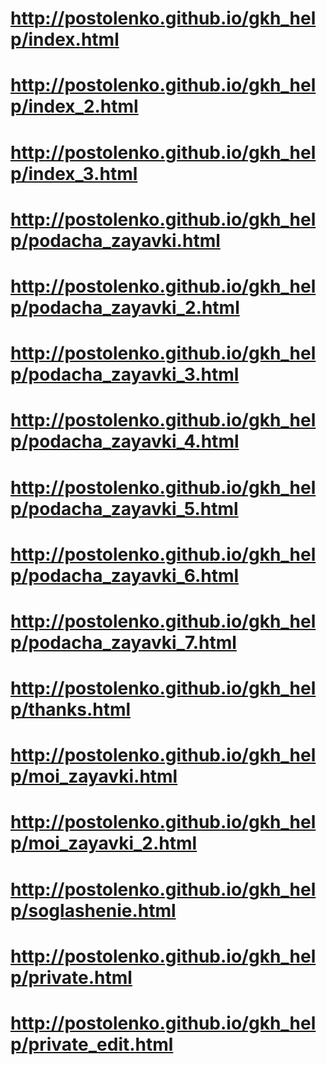 # http://postolenko.github.io/gkh_help/index.html
# http://postolenko.github.io/gkh_help/index_2.html
# http://postolenko.github.io/gkh_help/index_3.html
# http://postolenko.github.io/gkh_help/podacha_zayavki.html
# http://postolenko.github.io/gkh_help/podacha_zayavki_2.html
# http://postolenko.github.io/gkh_help/podacha_zayavki_3.html
# http://postolenko.github.io/gkh_help/podacha_zayavki_4.html
# http://postolenko.github.io/gkh_help/podacha_zayavki_5.html
# http://postolenko.github.io/gkh_help/podacha_zayavki_6.html
# http://postolenko.github.io/gkh_help/podacha_zayavki_7.html
# http://postolenko.github.io/gkh_help/thanks.html
# http://postolenko.github.io/gkh_help/moi_zayavki.html
# http://postolenko.github.io/gkh_help/moi_zayavki_2.html
# http://postolenko.github.io/gkh_help/soglashenie.html
# http://postolenko.github.io/gkh_help/private.html
# http://postolenko.github.io/gkh_help/private_edit.html